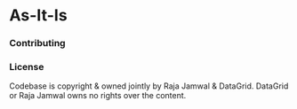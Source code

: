 # As-It-Is

### Contributing




### License
Codebase is copyright & owned jointly by Raja Jamwal & DataGrid. DataGrid or Raja Jamwal owns no rights over the content.
